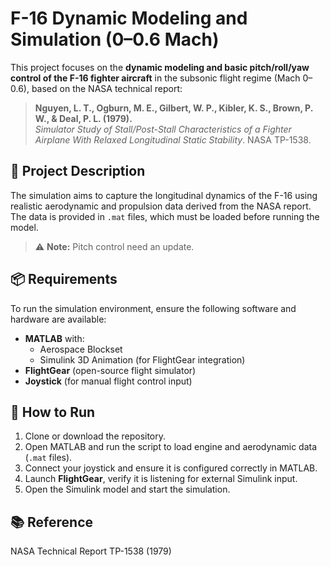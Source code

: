 # F-16 Dynamic Modeling and Simulation (0–0.6 Mach)

This project focuses on the **dynamic modeling and basic pitch/roll/yaw control of the F-16 fighter aircraft** in the subsonic flight regime (Mach 0–0.6), based on the NASA technical report:

> **Nguyen, L. T., Ogburn, M. E., Gilbert, W. P., Kibler, K. S., Brown, P. W., & Deal, P. L. (1979).**  
> *Simulator Study of Stall/Post-Stall Characteristics of a Fighter Airplane With Relaxed Longitudinal Static Stability*. NASA TP-1538.

## 🔧 Project Description

The simulation aims to capture the longitudinal dynamics of the F-16 using realistic aerodynamic and propulsion data derived from the NASA report. The data is provided in `.mat` files, which must be loaded before running the model.

> ⚠️ **Note:** Pitch control need an update.

## 📦 Requirements

To run the simulation environment, ensure the following software and hardware are available:

- **MATLAB** with:
  - Aerospace Blockset  
  - Simulink 3D Animation (for FlightGear integration)
- **FlightGear** (open-source flight simulator)
- **Joystick** (for manual flight control input)

## 🚀 How to Run

1. Clone or download the repository.
2. Open MATLAB and run the script to load engine and aerodynamic data (`.mat` files).
3. Connect your joystick and ensure it is configured correctly in MATLAB.
4. Launch **FlightGear**, verify it is listening for external Simulink input.
5. Open the Simulink model and start the simulation.

## 📚 Reference

NASA Technical Report TP-1538 (1979)
